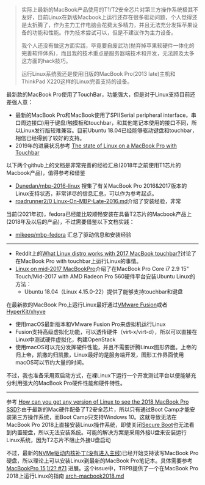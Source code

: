 > 实际上最新的MacBook产品使用的T1/T2安全芯片对第三方操作系统极其不友好，目前Linux在新版Macbook上运行还存在很多驱动问题，个人觉得还是太折腾了，作为主力工作电脑会花费太多精力，并且无法充分发挥苹果设备的功能和性能。作为技术尝试可以，但是不建议作为主力设备。
>
> 我个人还没有做这方面实践，毕竟要自废武功(抛弃掉苹果软硬件一体化的完善软件体系)，而且我的技术重点是服务器端技术和开发，无法顾及太多这方面的hack技巧。
>
> 运行Linux系统我还是使用旧版的MacBook Pro(2013 late)主机和ThinkPad X220这样的Linux完善支持的设备。

最新款的MacBook Pro使用了TouchBar，功能强大，但是对于Linux支持目前还差强人意：

* 最新的MacBook Pro和MacBook使用了SPI(Serial peripheral interface，串口周边接口)用于键盘/触摸板和touchbar，和其他笔记本使用的接口不同，所以Linux发行版较难兼容。目前Ubuntu 18.04已经能够驱动键盘和touchbar，相信已经得到了较好的支持。
* 2019年的进展状况参考 [The state of Linux on a MacBook Pro with Touchbar](https://geeknet.me/the-state-of-linux-on-a-macbook-pro-with-touchbar/)

以下两个github上的文档是非常完善的经验汇总(2018年之前使用T1芯片的Macbook产品)，值得参考和借鉴

* [Dunedan/mbp-2016-linux](https://github.com/Dunedan/mbp-2016-linux/blob/master/README.md) 搜集了有关MacBook Pro 2016&2017版本的Linux支持状态，非常详尽的信息汇总，可以作为参考起点。
* [roadrunner2/0 Linux-On-MBP-Late-2016.md](https://gist.github.com/roadrunner2/1289542a748d9a104e7baec6a92f9cd7)介绍了安装经验，非常

当前(2021年初)，fedora已经能比较顺畅安装在具备T2芯片的Macbook产品上(2018年及以后的产品)，不过需要借鉴以下文档实践：

* [mikeeq/mbp-fedora](https://github.com/mikeeq/mbp-fedora) 汇总了驱动信息和安装经验

----

* Reddit上的[What Linux distro works with 2017 MacBook touchbar?](https://www.reddit.com/r/MacOS/comments/7zyufn/what_linux_distro_works_with_2017_macbook_touchbar/)讨论了在MacBook Pro with touchbar上运行Linux的事情。
* [Linux on mid-2017 MacBookPro](https://nixaid.com/linux-on-macbookpro/)介绍了在MacBook Pro Core i7 2.9 15" Touch/Mid-2017 with AMD Radeon Pro 560硬件平台安装Ubuntu Linux的方法：
  * Ubuntu 18.04（Linux 4.15.0-22）提供了能够支持touchbar和键盘



在最新款的MacBook Pro上运行Linux最好通过[VMware Fusion](../../virtual/vmware/vmware_fusion)或者[HyperKit/xhyve](../../virtual/xhyve/README)

* 使用macOS最新版本和VMware Fusion Pro来虚拟机运行Linux
* Fusion支持高级虚拟化功能，可以透传硬件（virt-x/virt-d），所以可以直接在Linux中测试硬件虚拟化，构建OpenStack
* 使用macOS可以充分发挥硬件性能，并且不需要折腾Linux图形界面。上帝的归上帝，凯撒的归凯撒，Linux最好的是服务端开发，图形工作界面使用macOS可以节约大量的时间。

不过，我也准备采用双启动方式，在裸Linux下运行一个开发测试平台以便能够充分利用强大的MacBook Pro硬件性能和硬件特性。

----

参考 [How can you get any version of Linux to see the 2018 MacBook Pro SSD?](https://unix.stackexchange.com/questions/463422/how-can-you-get-any-version-of-linux-to-see-the-2018-macbook-pro-ssd/471124#471124):由于最新的Mac硬件配备了T2安全芯片，所以只有通过Boot Camp才能安装第三方操作系统，而Boot Camp只支持Windows 10。这就导致无法在MacBook Pro 2018上直接安装Linux操作系统，即使关闭[Secure Boot](https://support.apple.com/en-us/HT208330)也无法看到内置硬盘，所以无法安装系统。可能的解决方案是采用外接U盘来安装运行Linux系统，因为T2芯片不阻止外接U盘启动

不过，最新的[NVMe驱动内核补丁(没有进入主线)](https://www.phoronix.com/scan.php?page=news_item&px=MacBook-Finally-Linux-SSD-RW)已经开始支持读写MacBook Pro硬盘，所以理论上可以安装Linux到最新的MacBook Pro笔记本。具体需要参考 [MacBookPro 15,1/2? #71](https://github.com/Dunedan/mbp-2016-linux/issues/71#issuecomment-507325112) 进展。这个issue中，TRPB提供了一个在MacBook Pro 2018上运行Linux的指南 [arch-macbook2018.md](https://gist.github.com/TRPB/437f663b545d23cc8a2073253c774be3)